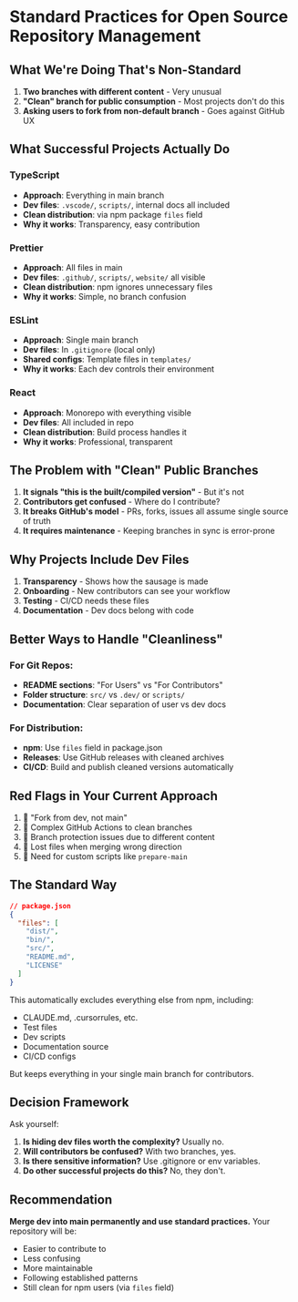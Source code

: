 # Standard Practices for Open Source Repository Management

## What We're Doing That's Non-Standard

1. **Two branches with different content** - Very unusual
2. **"Clean" branch for public consumption** - Most projects don't do this
3. **Asking users to fork from non-default branch** - Goes against GitHub UX

## What Successful Projects Actually Do

### TypeScript
- **Approach**: Everything in main branch
- **Dev files**: `.vscode/`, `scripts/`, internal docs all included
- **Clean distribution**: via npm package `files` field
- **Why it works**: Transparency, easy contribution

### Prettier
- **Approach**: All files in main
- **Dev files**: `.github/`, `scripts/`, `website/` all visible
- **Clean distribution**: npm ignores unnecessary files
- **Why it works**: Simple, no branch confusion

### ESLint  
- **Approach**: Single main branch
- **Dev files**: In `.gitignore` (local only)
- **Shared configs**: Template files in `templates/`
- **Why it works**: Each dev controls their environment

### React
- **Approach**: Monorepo with everything visible
- **Dev files**: All included in repo
- **Clean distribution**: Build process handles it
- **Why it works**: Professional, transparent

## The Problem with "Clean" Public Branches

1. **It signals "this is the built/compiled version"** - But it's not
2. **Contributors get confused** - Where do I contribute?
3. **It breaks GitHub's model** - PRs, forks, issues all assume single source of truth
4. **It requires maintenance** - Keeping branches in sync is error-prone

## Why Projects Include Dev Files

1. **Transparency** - Shows how the sausage is made
2. **Onboarding** - New contributors can see your workflow
3. **Testing** - CI/CD needs these files
4. **Documentation** - Dev docs belong with code

## Better Ways to Handle "Cleanliness"

### For Git Repos:
- **README sections**: "For Users" vs "For Contributors"
- **Folder structure**: `src/` vs `.dev/` or `scripts/`
- **Documentation**: Clear separation of user vs dev docs

### For Distribution:
- **npm**: Use `files` field in package.json
- **Releases**: Use GitHub releases with cleaned archives
- **CI/CD**: Build and publish cleaned versions automatically

## Red Flags in Your Current Approach

1. 🚩 "Fork from dev, not main"
2. 🚩 Complex GitHub Actions to clean branches
3. 🚩 Branch protection issues due to different content
4. 🚩 Lost files when merging wrong direction
5. 🚩 Need for custom scripts like `prepare-main`

## The Standard Way

```json
// package.json
{
  "files": [
    "dist/",
    "bin/",
    "src/",
    "README.md",
    "LICENSE"
  ]
}
```

This automatically excludes everything else from npm, including:
- CLAUDE.md, .cursorrules, etc.
- Test files
- Dev scripts
- Documentation source
- CI/CD configs

But keeps everything in your single main branch for contributors.

## Decision Framework

Ask yourself:
1. **Is hiding dev files worth the complexity?** Usually no.
2. **Will contributors be confused?** With two branches, yes.
3. **Is there sensitive information?** Use .gitignore or env variables.
4. **Do other successful projects do this?** No, they don't.

## Recommendation

**Merge dev into main permanently and use standard practices.** Your repository will be:
- Easier to contribute to
- Less confusing
- More maintainable  
- Following established patterns
- Still clean for npm users (via `files` field)